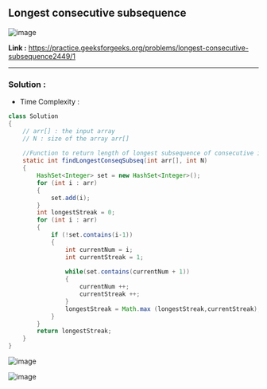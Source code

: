 ## Longest consecutive subsequence 

![image](https://user-images.githubusercontent.com/23376002/202886301-72000602-3130-45a9-94df-6769d57ef13b.png)


**Link :** https://practice.geeksforgeeks.org/problems/longest-consecutive-subsequence2449/1


-------------------------------------------------------------------------------------------------------------------------------------------------------


### Solution :

- Time Complexity :


```java
class Solution
{   
    // arr[] : the input array
    // N : size of the array arr[]
    
    //Function to return length of longest subsequence of consecutive integers.
	static int findLongestConseqSubseq(int arr[], int N)
	{
	    HashSet<Integer> set = new HashSet<Integer>();
	    for (int i : arr)
	    {
	        set.add(i);
	    }
	    int longestStreak = 0;
	    for (int i : arr)
	    {
	        if (!set.contains(i-1))
	        {
	            int currentNum = i;
	            int currentStreak = 1;
	            
	            while(set.contains(currentNum + 1))
	            {
	                currentNum ++;
	                currentStreak ++;
	            }
	            longestStreak = Math.max (longestStreak,currentStreak);
	        }
	    }
	    return longestStreak;
	}
}

```


![image](https://user-images.githubusercontent.com/23376002/202886490-1889d0c7-9a71-46ba-aa66-336badc6774d.png)

![image](https://user-images.githubusercontent.com/23376002/202886550-e4a54110-b132-4d86-8a11-09a5e687cb04.png)





